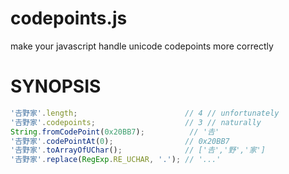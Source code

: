 codepoints.js
=============

make your javascript handle unicode codepoints more correctly

SYNOPSIS
========
````javascript
'𠮷野家'.length;                        // 4 // unfortunately
'𠮷野家'.codepoints;                    // 3 // naturally
String.fromCodePoint(0x20BB7);          // '𠮷'
'𠮷野家'.codePointAt(0);                // 0x20BB7
'𠮷野家'.toArrayOfUChar();              // ['𠮷','野','家']
'𠮷野家'.replace(RegExp.RE_UCHAR, '.'); // '...'
````
